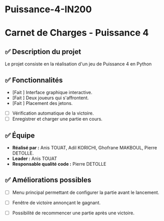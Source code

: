 # Puissance-4-IN200

# Carnet de Charges - Puissance 4
## ✅ Description du projet
Le projet consiste en la réalisation d'un jeu de Puissance 4 en Python

## ✅ Fonctionnalités
- [Fait ] Interface graphique interactive.
- [Fait ] Deux joueurs qui s'affrontent.
- [Fait ] Placement des jetons.
- [ ] Vérification automatique de la victoire.
- [ ] Enregistrer et charger une partie en cours.

## ✅ Équipe
- **Réalisé par :** Anis TOUAT, Adil KORICHI, Ghofrane MAKBOUL, Pierre DETOLLE.
- **Leader :** Anis TOUAT
- **Responsable qualité code :** Pierre DETOLLE


## ✅ Améliorations possibles
- [ ] Menu principal permettant de configurer la partie avant le lancement.
- [ ] Fenêtre de victoire annonçant le gagnant.
- [ ] Possibilité de recommencer une partie après une victoire.


